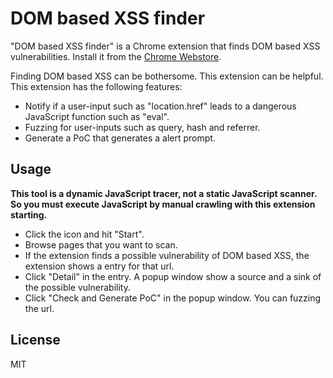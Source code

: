 # DOM based XSS finder

"DOM based XSS finder" is a Chrome extension that finds DOM based XSS vulnerabilities. Install it from the [Chrome Webstore](https://chrome.google.com/webstore/detail/dom-based-xss-finder/ngmdldjheklkdchgkgnjoaabgejcnnoi). 

Finding DOM based XSS can be bothersome. This extension can be helpful. This extension has the following features:

- Notify if a user-input such as "location.href" leads to a dangerous JavaScript function such as "eval".
- Fuzzing for user-inputs such as query, hash and referrer.
- Generate a PoC that generates a alert prompt.

## Usage

**This tool is a dynamic JavaScript tracer, not a static JavaScript scanner. So you must execute JavaScript by manual
crawling with this extension starting.**

- Click the icon and hit "Start".
- Browse pages that you want to scan.
- If the extension finds a possible vulnerability of DOM based XSS, the extension shows a entry for that url.
- Click "Detail" in the entry. A popup window show a source and a sink of the possible vulnerability.
- Click "Check and Generate PoC" in the popup window. You can fuzzing the url.

## License

MIT
